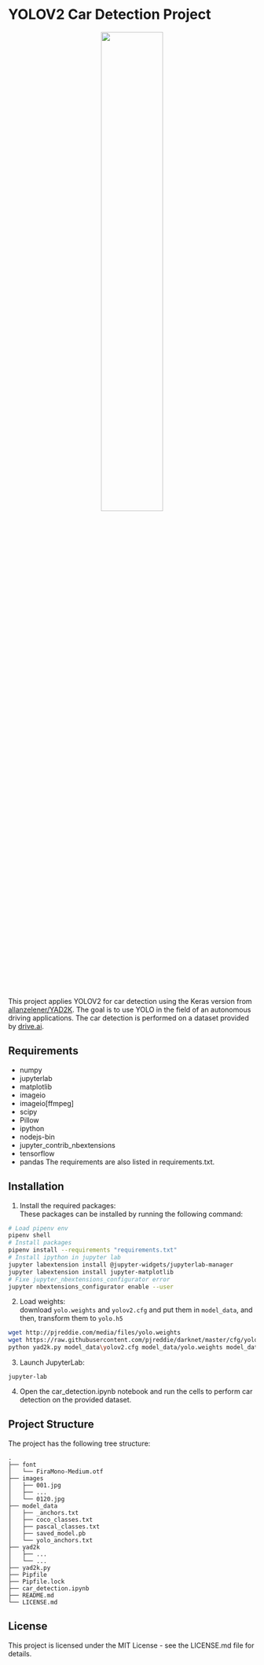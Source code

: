 # YOLOV2 Car Detection Project

<div align="center" float="left">
    <img src="./out/car_detection.gif" width="50%" />
</div>

This project applies YOLOV2 for car detection using the Keras version from [allanzelener/YAD2K](https://github.com/allanzelener/YAD2K). The goal is to use YOLO in the field of an autonomous driving applications. The car detection is performed on a dataset provided by [drive.ai](https://www.drive.ai/).

## Requirements
- numpy
- jupyterlab
- matplotlib
- imageio
- imageio[ffmpeg]
- scipy
- Pillow
- ipython
- nodejs-bin
- jupyter_contrib_nbextensions
- tensorflow
- pandas
The requirements are also listed in requirements.txt.


## Installation
1. Install the required packages:  
These packages can be installed by running the following command:
```bash
# Load pipenv env
pipenv shell
# Install packages
pipenv install --requirements "requirements.txt"
# Install ipython in jupyter lab
jupyter labextension install @jupyter-widgets/jupyterlab-manager
jupyter labextension install jupyter-matplotlib
# Fixe jupyter_nbextensions_configurator error
jupyter nbextensions_configurator enable --user
```
2. Load weights:  
download `yolo.weights` and `yolov2.cfg` and put them in `model_data`, and then, transform them to `yolo.h5`
```bash
wget http://pjreddie.com/media/files/yolo.weights
wget https://raw.githubusercontent.com/pjreddie/darknet/master/cfg/yolov2.cfg
python yad2k.py model_data\yolov2.cfg model_data/yolo.weights model_data/yolo.h5
```

3. Launch JupyterLab:
```
jupyter-lab
```
4. Open the car_detection.ipynb notebook and run the cells to perform car detection on the provided dataset.


## Project Structure
The project has the following tree structure:

```
.
├── font
│   └── FiraMono-Medium.otf
├── images
│   ├── 001.jpg
│   ├── ...
│   └── 0120.jpg
├── model_data
│   ├── _anchors.txt
│   ├── coco_classes.txt
│   ├── pascal_classes.txt
│   ├── saved_model.pb
│   └── yolo_anchors.txt
├── yad2k
│   ├── ...
│   └── ...
├── yad2k.py
├── Pipfile
├── Pipfile.lock
├── car_detection.ipynb
├── README.md
└── LICENSE.md
```

## License
This project is licensed under the MIT License - see the LICENSE.md file for details.